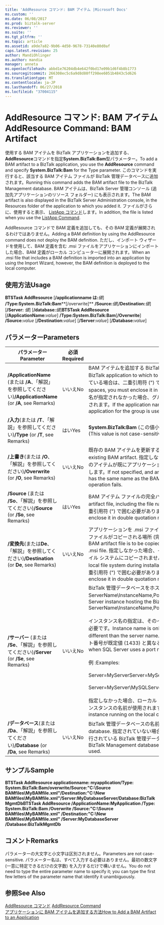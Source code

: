 ```yaml
---
title: 'AddResource コマンド: BAM アイテム |Microsoft Docs'
ms.custom: ''
ms.date: 06/08/2017
ms.prod: biztalk-server
ms.reviewer: ''
ms.suite: ''
ms.tgt_pltfrm: ''
ms.topic: article
ms.assetid: a9de7a82-9b06-4d50-9678-73140e80d0af
caps.latest.revision: 25
author: MandiOhlinger
ms.author: mandia
manager: anneta
ms.openlocfilehash: abbd1e76204db4e642f0bd17e09b1d6f4b8b1773
ms.sourcegitcommit: 266308ec5c6a9d8d80ff298ee6051b4843c5d626
ms.translationtype: MT
ms.contentlocale: ja-JP
ms.lasthandoff: 06/27/2018
ms.locfileid: "37004115"
---
```

# <a name="addresource-command-bam-artifact"></a><span data-ttu-id="7e43d-102">AddResource コマンド: BAM アイテム</span><span class="sxs-lookup"><span data-stu-id="7e43d-102">AddResource Command: BAM Artifact</span></span>
<span data-ttu-id="7e43d-103">使用する BAM アイテムを BizTalk アプリケーションを追加する、 **AddResource**コマンドを指定**System.BizTalk:Bam**型パラメーター。</span><span class="sxs-lookup"><span data-stu-id="7e43d-103">To add a BAM artifact to a BizTalk application, you use the **AddResource** command and specify **System.BizTalk:Bam** for the Type parameter.</span></span> <span data-ttu-id="7e43d-104">このコマンドを実行すると、該当する BAM アイテム ファイルが BizTalk 管理データベースに追加されます。</span><span class="sxs-lookup"><span data-stu-id="7e43d-104">Running this command adds the BAM artifact file to the BizTalk Management database.</span></span> <span data-ttu-id="7e43d-105">BAM アイテムは、BizTalk Server 管理コンソール (追加先アプリケーションのリソース フォルダー) にも表示されます。</span><span class="sxs-lookup"><span data-stu-id="7e43d-105">The BAM artifact is also displayed in the BizTalk Server Administration console, in the Resources folder of the application to which you added it.</span></span> <span data-ttu-id="7e43d-106">ファイルがさらに、使用すると表示、 [ListApp コマンド](../core/listapp-command.md)します。</span><span class="sxs-lookup"><span data-stu-id="7e43d-106">In addition, the file is listed when you use the [ListApp Command](../core/listapp-command.md).</span></span>  
  
 <span data-ttu-id="7e43d-107">AddResource コマンドで BAM 定義を追加しても、その BAM 定義が展開されるわけではありません。</span><span class="sxs-lookup"><span data-stu-id="7e43d-107">Adding a BAM definition by using the AddResource command does not deploy the BAM definition.</span></span> <span data-ttu-id="7e43d-108">ただし、インポート ウィザードを使用して、BAM 定義を含む .msi ファイルをアプリケーションにインポートした場合、BAM 定義がローカル コンピューターに展開されます。</span><span class="sxs-lookup"><span data-stu-id="7e43d-108">When an .msi file that includes a BAM definition is imported into an application by using the Import Wizard, however, the BAM definition is deployed to the local computer.</span></span>  
  
## <a name="usage"></a><span data-ttu-id="7e43d-109">使用方法</span><span class="sxs-lookup"><span data-stu-id="7e43d-109">Usage</span></span>  
 <span data-ttu-id="7e43d-110">**BTSTask AddResource** [**/applicationname は:**<em>値</em>] **/Type:System.BizTalk:Bam****[/overwrite]** **/Source:**<em>値</em>[**/Destination:**<em>値</em>] [**/Server:** <em>値</em>] [**/database:**<em>値</em>]</span><span class="sxs-lookup"><span data-stu-id="7e43d-110">**BTSTask AddResource** [**/ApplicationName:**<em>value</em>] **/Type:System.BizTalk:Bam**[**/Overwrite**] **/Source:**<em>value</em> [**/Destination:**<em>value</em>] [**/Server:**<em>value</em>] [**/Database:**<em>value</em>]</span></span>  
  
## <a name="parameters"></a><span data-ttu-id="7e43d-111">パラメーター</span><span class="sxs-lookup"><span data-stu-id="7e43d-111">Parameters</span></span>  
  
|<span data-ttu-id="7e43d-112">パラメーター</span><span class="sxs-lookup"><span data-stu-id="7e43d-112">Parameter</span></span>|<span data-ttu-id="7e43d-113">必須</span><span class="sxs-lookup"><span data-stu-id="7e43d-113">Required</span></span>|<span data-ttu-id="7e43d-114">値</span><span class="sxs-lookup"><span data-stu-id="7e43d-114">Value</span></span>|  
|---------------|--------------|-----------|  
|<span data-ttu-id="7e43d-115">**/ApplicationName** (または **/A**、「解説」を参照してください)</span><span class="sxs-lookup"><span data-stu-id="7e43d-115">**/ApplicationName** (or **/A**, see Remarks)</span></span>|<span data-ttu-id="7e43d-116">いいえ</span><span class="sxs-lookup"><span data-stu-id="7e43d-116">No</span></span>|<span data-ttu-id="7e43d-117">BAM アイテムを追加する BizTalk アプリケーションの名前。</span><span class="sxs-lookup"><span data-stu-id="7e43d-117">Name of the BizTalk application to which to add the BAM artifact.</span></span> <span data-ttu-id="7e43d-118">名前にスペースが含まれている場合は、二重引用符 (") で囲む必要があります。</span><span class="sxs-lookup"><span data-stu-id="7e43d-118">If the name includes spaces, you must enclose it in double quotation marks (").</span></span> <span data-ttu-id="7e43d-119">アプリケーション名が指定されなかった場合、グループの既定の BizTalk アプリケーションが使用されます。</span><span class="sxs-lookup"><span data-stu-id="7e43d-119">If the application name is not specified, the default BizTalk application for the group is used.</span></span>|  
|<span data-ttu-id="7e43d-120">**/入力**(または **/T**、「解説」を参照してください)</span><span class="sxs-lookup"><span data-stu-id="7e43d-120">**/Type** (or **/T**, see Remarks)</span></span>|<span data-ttu-id="7e43d-121">はい</span><span class="sxs-lookup"><span data-stu-id="7e43d-121">Yes</span></span>|<span data-ttu-id="7e43d-122">**System.BizTalk:Bam** (この値小文字は区別されません)。</span><span class="sxs-lookup"><span data-stu-id="7e43d-122">**System.BizTalk:Bam** (This value is not case-sensitive.)</span></span>|  
|<span data-ttu-id="7e43d-123">**/上書き**(または **/O**、「解説」を参照してください)</span><span class="sxs-lookup"><span data-stu-id="7e43d-123">**/Overwrite** (or **/O**, see Remarks)</span></span>|<span data-ttu-id="7e43d-124">いいえ</span><span class="sxs-lookup"><span data-stu-id="7e43d-124">No</span></span>|<span data-ttu-id="7e43d-125">既存の BAM アイテムを更新するためのオプション。</span><span class="sxs-lookup"><span data-stu-id="7e43d-125">Option to update an existing BAM artifact.</span></span> <span data-ttu-id="7e43d-126">指定しなかった場合、追加する BAM アイテムと同じ名前のアイテムが既にアプリケーションに存在した場合、AddResource 操作は失敗します。</span><span class="sxs-lookup"><span data-stu-id="7e43d-126">If not specified, and an artifact already exists in the application that has the same name as the BAM artifact being added, the AddResource operation fails.</span></span>|  
|<span data-ttu-id="7e43d-127">**/Source** (または **/So**、「解説」を参照してください)</span><span class="sxs-lookup"><span data-stu-id="7e43d-127">**/Source** (or **/So**, see Remarks)</span></span>|<span data-ttu-id="7e43d-128">はい</span><span class="sxs-lookup"><span data-stu-id="7e43d-128">Yes</span></span>|<span data-ttu-id="7e43d-129">BAM アイテム ファイルの完全パス (ファイル名を含む)。</span><span class="sxs-lookup"><span data-stu-id="7e43d-129">Full path of the BAM artifact file, including the file name.</span></span> <span data-ttu-id="7e43d-130">パスにスペースが含まれている場合は、二重引用符 (") で囲む必要があります。</span><span class="sxs-lookup"><span data-stu-id="7e43d-130">If the path includes spaces, you must enclose it in double quotation marks (").</span></span>|  
|<span data-ttu-id="7e43d-131">**/変換先**(または**De**、「解説」を参照してください)</span><span class="sxs-lookup"><span data-stu-id="7e43d-131">**/Destination** (or **De**, see Remarks)</span></span>|<span data-ttu-id="7e43d-132">いいえ</span><span class="sxs-lookup"><span data-stu-id="7e43d-132">No</span></span>|<span data-ttu-id="7e43d-133">アプリケーションを .msi ファイルからインストールしたときに BAM アイテム ファイルがコピーされる場所 (完全パス)。</span><span class="sxs-lookup"><span data-stu-id="7e43d-133">Full path of the location where the BAM artifact file is to be copied when the application is installed from the .msi file.</span></span> <span data-ttu-id="7e43d-134">指定しなかった場合、インストール中、このファイルはローカル ファイル システムにコピーされません。</span><span class="sxs-lookup"><span data-stu-id="7e43d-134">If not provided, the file is not copied to the local file system during installation.</span></span> <span data-ttu-id="7e43d-135">パスにスペースが含まれている場合は、二重引用符 (") で囲む必要があります。</span><span class="sxs-lookup"><span data-stu-id="7e43d-135">If the path includes spaces, you must enclose it in double quotation marks (").</span></span>|  
|<span data-ttu-id="7e43d-136">**/サーバー** (または **/Se**、「解説」を参照してください)</span><span class="sxs-lookup"><span data-stu-id="7e43d-136">**/Server** (or **/Se**, see Remarks)</span></span>|<span data-ttu-id="7e43d-137">いいえ</span><span class="sxs-lookup"><span data-stu-id="7e43d-137">No</span></span>|<span data-ttu-id="7e43d-138">BizTalk 管理データベースをホストする SQL Server インスタンスの名前。ServerName\InstanceName,Port の形式で指定します。</span><span class="sxs-lookup"><span data-stu-id="7e43d-138">Name of the SQL Server instance hosting the BizTalk Management database, in the form ServerName\InstanceName,Port.</span></span><br /><br /> <span data-ttu-id="7e43d-139">インスタンス名の指定は、そのインスタンス名がサーバー名と異なる場合にのみ必要です。</span><span class="sxs-lookup"><span data-stu-id="7e43d-139">Instance name is only required when the instance name is different than the server name.</span></span> <span data-ttu-id="7e43d-140">ポートの指定は、SQL Server で使用するポート番号が既定値 (1433) と異なる場合にのみ必要です。</span><span class="sxs-lookup"><span data-stu-id="7e43d-140">Port is only required when SQL Server uses a port number other than the default (1433).</span></span><br /><br /> <span data-ttu-id="7e43d-141">例 :</span><span class="sxs-lookup"><span data-stu-id="7e43d-141">Examples:</span></span><br /><br /> <span data-ttu-id="7e43d-142">Server=MyServer</span><span class="sxs-lookup"><span data-stu-id="7e43d-142">Server=MyServer</span></span><br /><br /> <span data-ttu-id="7e43d-143">Server=MyServer\MySQLServer,1533</span><span class="sxs-lookup"><span data-stu-id="7e43d-143">Server=MyServer\MySQLServer,1533</span></span><br /><br /> <span data-ttu-id="7e43d-144">指定しなかった場合、ローカル コンピューターで実行されている SQL Server インスタンスの名前が使用されます。</span><span class="sxs-lookup"><span data-stu-id="7e43d-144">If not provided, the name of the SQL Server instance running on the local computer is used.</span></span>|  
|<span data-ttu-id="7e43d-145">**/データベース**(または **/Da**、「解説」を参照してください)</span><span class="sxs-lookup"><span data-stu-id="7e43d-145">**/Database** (or **/Da**, see Remarks)</span></span>|<span data-ttu-id="7e43d-146">いいえ</span><span class="sxs-lookup"><span data-stu-id="7e43d-146">No</span></span>|<span data-ttu-id="7e43d-147">BizTalk 管理データベースの名前。</span><span class="sxs-lookup"><span data-stu-id="7e43d-147">Name of the BizTalk Management database.</span></span> <span data-ttu-id="7e43d-148">指定されていない場合は、SQL Server のローカル インスタンスで実行されている BizTalk 管理データベースが使用されます。</span><span class="sxs-lookup"><span data-stu-id="7e43d-148">If not provided, the BizTalk Management database running in the local instance of SQL Server is used.</span></span>|  
  
## <a name="sample"></a><span data-ttu-id="7e43d-149">サンプル</span><span class="sxs-lookup"><span data-stu-id="7e43d-149">Sample</span></span>  
 <span data-ttu-id="7e43d-150">**BTSTask AddResource applicationname: myapplication/Type: System.BizTalk:Bam/overwrite/Source:"C:\Source BAMfiles\MyBAMfile.xml"/Destination:"C:\New BAMfiles\MyBAMfile.xml"/Server:MyDatabaseServer/Database:BizTalkMgmtDb**</span><span class="sxs-lookup"><span data-stu-id="7e43d-150">**BTSTask AddResource /ApplicationName:MyApplication /Type: System.BizTalk:Bam   /Overwrite /Source:"C:\Source BAMfiles\MyBAMfile.xml" /Destination:"C:\New BAMfiles\MyBAMfile.xml" /Server:MyDatabaseServer /Database:BizTalkMgmtDb**</span></span>  
  
## <a name="remarks"></a><span data-ttu-id="7e43d-151">コメント</span><span class="sxs-lookup"><span data-stu-id="7e43d-151">Remarks</span></span>  
 <span data-ttu-id="7e43d-152">パラメーターの大文字と小文字は区別されません。</span><span class="sxs-lookup"><span data-stu-id="7e43d-152">Parameters are not case-sensitive.</span></span> <span data-ttu-id="7e43d-153">パラメーター名は、すべて入力する必要はありません。最初の数文字 (一意に特定できるだけの文字数) を入力するだけで構いません。</span><span class="sxs-lookup"><span data-stu-id="7e43d-153">You do not need to type the entire parameter name to specify it; you can type the first few letters of the parameter name that identify it unambiguously.</span></span>  
  
## <a name="see-also"></a><span data-ttu-id="7e43d-154">参照</span><span class="sxs-lookup"><span data-stu-id="7e43d-154">See Also</span></span>  
 <span data-ttu-id="7e43d-155">[AddResource コマンド](../core/addresource-command.md) </span><span class="sxs-lookup"><span data-stu-id="7e43d-155">[AddResource Command](../core/addresource-command.md) </span></span>  
 [<span data-ttu-id="7e43d-156">アプリケーションに BAM アイテムを追加する方法</span><span class="sxs-lookup"><span data-stu-id="7e43d-156">How to Add a BAM Artifact to an Application</span></span>](../core/how-to-add-a-bam-artifact-to-an-application.md)